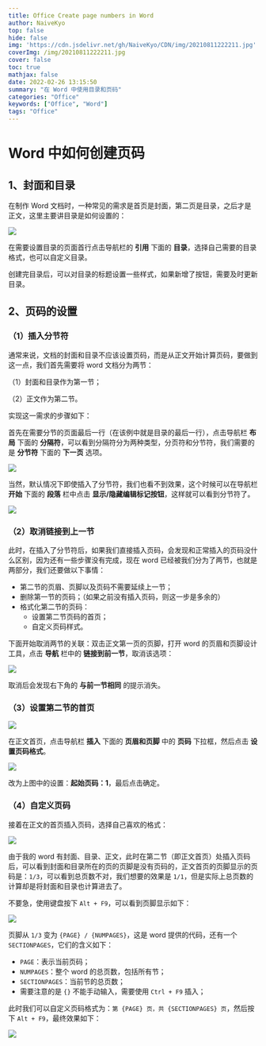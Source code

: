 ```yaml
---
title: Office Create page numbers in Word
author: NaiveKyo
top: false
hide: false
img: 'https://cdn.jsdelivr.net/gh/NaiveKyo/CDN/img/20210811222211.jpg'
coverImg: /img/20210811222211.jpg
cover: false
toc: true
mathjax: false
date: 2022-02-26 13:15:50
summary: "在 Word 中使用目录和页码"
categories: "Office"
keywords: ["Office", "Word"]
tags: "Office"
---
```




# Word 中如何创建页码

## 1、封面和目录

在制作 Word 文档时，一种常见的需求是首页是封面，第二页是目录，之后才是正文，这里主要讲目录是如何设置的：

![](https://cdn.jsdelivr.net/gh/NaiveKyo/CDN/img/20220226111926.png)

在需要设置目录的页面首行点击导航栏的 **引用** 下面的 **目录**，选择自己需要的目录格式，也可以自定义目录。

创建完目录后，可以对目录的标题设置一些样式，如果新增了按钮，需要及时更新目录。



## 2、页码的设置

### （1）插入分节符

通常来说，文档的封面和目录不应该设置页码，而是从正文开始计算页码，要做到这一点，我们首先需要将 word 文档分为两节：

（1）封面和目录作为第一节；

（2）正文作为第二节。

实现这一需求的步骤如下：

首先在需要分节的页面最后一行（在该例中就是目录的最后一行），点击导航栏 **布局** 下面的 **分隔符**，可以看到分隔符分为两种类型，分页符和分节符，我们需要的是 **分节符** 下面的 **下一页** 选项。

![](https://cdn.jsdelivr.net/gh/NaiveKyo/CDN/img/20220226112447.png)



当然，默认情况下即使插入了分节符，我们也看不到效果，这个时候可以在导航栏 **开始** 下面的 **段落** 栏中点击 **显示/隐藏编辑标记按钮**，这样就可以看到分节符了。



![](https://cdn.jsdelivr.net/gh/NaiveKyo/CDN/img/20220226112624.png)



### （2）取消链接到上一节

此时，在插入了分节符后，如果我们直接插入页码，会发现和正常插入的页码没什么区别，因为还有一些步骤没有完成，现在 word 已经被我们分为了两节，也就是两部分，我们还要做以下事情：

- 第二节的页眉、页脚以及页码不需要延续上一节；
- 删除第一节的页码；（如果之前没有插入页码，则这一步是多余的）
- 格式化第二节的页码：
  - 设置第二节页码的首页；
  - 自定义页码样式。

下面开始取消两节的关联：双击正文第一页的页脚，打开 word 的页眉和页脚设计工具，点击 **导航** 栏中的 **链接到前一节**，取消该选项：

![](https://cdn.jsdelivr.net/gh/NaiveKyo/CDN/img/20220226113633.png)

取消后会发现右下角的 **与前一节相同** 的提示消失。

### （3）设置第二节的首页

![](https://cdn.jsdelivr.net/gh/NaiveKyo/CDN/img/20220226113745.png)



在正文首页，点击导航栏 **插入** 下面的 **页眉和页脚** 中的 **页码** 下拉框，然后点击 **设置页码格式**。



![](https://cdn.jsdelivr.net/gh/NaiveKyo/CDN/img/20220226113834.png)

改为上图中的设置：**起始页码：1**，最后点击确定。

### （4）自定义页码

接着在正文的首页插入页码，选择自己喜欢的格式：

![](https://cdn.jsdelivr.net/gh/NaiveKyo/CDN/img/20220226114100.png)

由于我的 word 有封面、目录、正文，此时在第二节（即正文首页）处插入页码后，可以看到封面和目录所在的页的页脚是没有页码的，正文首页的页脚显示的页码是：`1/3`，可以看到总页数不对，我们想要的效果是 `1/1`，但是实际上总页数的计算却是将封面和目录也计算进去了。

不要急，使用键盘按下 `Alt + F9`，可以看到页脚显示如下：

![](https://cdn.jsdelivr.net/gh/NaiveKyo/CDN/img/20220226114611.png)

页脚从 `1/3` 变为 `{PAGE} / {NUMPAGES}`，这是 word 提供的代码，还有一个 `SECTIONPAGES`，它们的含义如下：

- `PAGE`：表示当前页码；
- `NUMPAGES`：整个 word 的总页数，包括所有节；
- `SECTIONPAGES`：当前节的总页数；
- 需要注意的是 `{}` 不能手动输入，需要使用 `Ctrl + F9` 插入；

此时我们可以自定义页码格式为：`第 {PAGE} 页，共 {SECTIONPAGES} 页`，然后按下 `Alt + F9`，最终效果如下：

![](https://cdn.jsdelivr.net/gh/NaiveKyo/CDN/img/20220226114956.png)